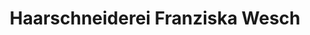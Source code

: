 ---
title: "Haarschneiderei Franziska Wesch"
url: /neuss/haarschneiderei-franziska-wesch/
shop: Friseur
---